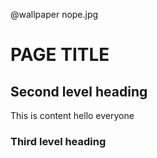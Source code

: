 @wallpaper nope.jpg

# PAGE TITLE

## Second level heading
This is content hello everyone

### Third level heading
